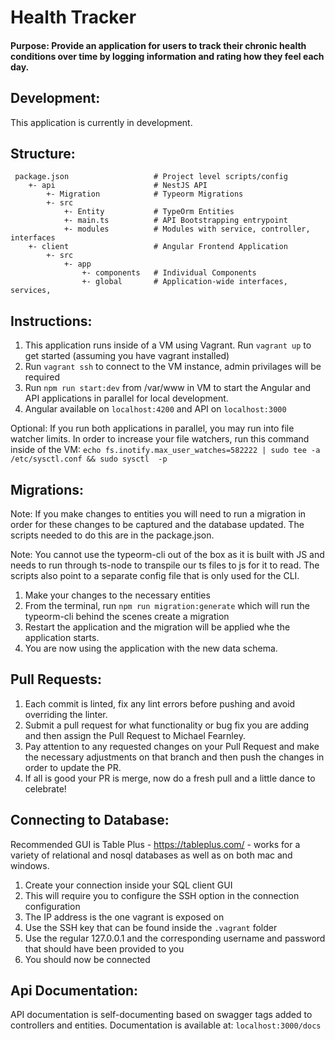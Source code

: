 Health Tracker
===========

#### **Purpose**: Provide an application for users to track their chronic health conditions over time by logging information and rating how they feel each day.

Development:
---
This application is currently in development.

Structure:
---
```
 package.json                   # Project level scripts/config
    +- api                      # NestJS API
        +- Migration            # Typeorm Migrations                  
        +- src
            +- Entity           # TypeOrm Entities
            +- main.ts          # API Bootstrapping entrypoint
            +- modules          # Modules with service, controller, interfaces
    +- client                   # Angular Frontend Application
        +- src
            +- app
                +- components   # Individual Components
                +- global       # Application-wide interfaces, services,

```

Instructions:
---
1. This application runs inside of a VM using Vagrant. Run `vagrant up` to get started (assuming you have vagrant installed)
2. Run `vagrant ssh` to connect to the VM instance, admin privilages will be required
3. Run `npm run start:dev` from /var/www in VM to start the Angular and API applications in parallel for local development.
4. Angular available on `localhost:4200` and API on `localhost:3000`

Optional: If you run both applications in parallel, you may run into file watcher limits. In order to increase your file watchers, run this command inside of the VM:
`echo fs.inotify.max_user_watches=582222 | sudo tee -a /etc/sysctl.conf && sudo sysctl  -p`

Migrations:
---
Note: If you make changes to entities you will need to run a migration in order for these changes to be captured and the database updated. The scripts needed to do this are in the package.json.

Note: You cannot use the typeorm-cli out of the box as it is built with JS and needs to run through ts-node to transpile our ts files to js for it to read. The scripts also point to a separate config file that is only used for the CLI.
1. Make your changes to the necessary entities
2. From the terminal, run `npm run migration:generate` which will run the typeorm-cli behind the scenes create a migration
3. Restart the application and the migration will be applied whe the application starts.
4. You are now using the application with the new data schema.

Pull Requests:
--- 
1. Each commit is linted, fix any lint errors before pushing and avoid overriding the linter.
2. Submit a pull request for what functionality or bug fix you are adding and then assign the Pull Request to Michael Fearnley.
3. Pay attention to any requested changes on your Pull Request and make the necessary adjustments on that branch and then push the changes in order to update the PR.
4. If all is good your PR is merge, now do a fresh pull and a little dance to celebrate!

Connecting to Database:
---
Recommended GUI is Table Plus - https://tableplus.com/ - works for a variety of relational and nosql databases as well as on both mac and windows.
1. Create your connection inside your SQL client GUI
2. This will require you to configure the SSH option in the connection configuration
3. The IP address is the one vagrant is exposed on
4. Use the SSH key that can be found inside the `.vagrant` folder
5. Use the regular 127.0.0.1 and the corresponding username and password that should have been provided to you
6. You should now be connected

Api Documentation:
---
API documentation is self-documenting based on swagger tags added to controllers and entities.
Documentation is available at: `localhost:3000/docs`